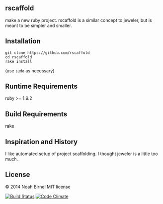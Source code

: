 rscaffold
---------
make a new ruby project.
rscaffold is a similar concept to jeweler, 
but is meant to be simpler and smaller.

Installation
---------

    git clone https://github.com/rscaffold
    cd rscaffold
    rake install

(use `sudo` as necessary)

Runtime Requirements
---------
ruby >= 1.9.2

Build Requirements
---------
rake

Inspiration and History
---------
I like automated setup of project scaffolding. 
I thought jeweler is a little too much.

License
---------
© 2014 Noah Birnel
MIT license

[![Build Status](https://travis-ci.org/nbirnel/rscaffold.png?branch=master)](https://travis-ci.org/nbirnel/rscaffold)
[![Code Climate](https://codeclimate.com/github/nbirnel/rscaffold.png)](https://codeclimate.com/github/nbirnel/rscaffold)
